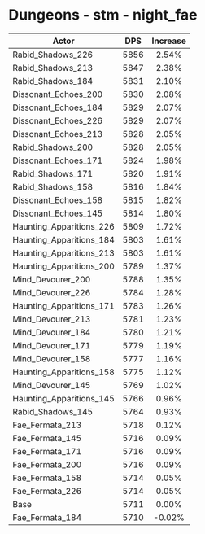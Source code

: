 # Dungeons - stm - night_fae
| Actor | DPS | Increase |
|---|:---:|:---:|
|Rabid_Shadows_226|5856|2.54%|
|Rabid_Shadows_213|5847|2.38%|
|Rabid_Shadows_184|5831|2.10%|
|Dissonant_Echoes_200|5830|2.08%|
|Dissonant_Echoes_184|5829|2.07%|
|Dissonant_Echoes_226|5829|2.07%|
|Dissonant_Echoes_213|5828|2.05%|
|Rabid_Shadows_200|5828|2.05%|
|Dissonant_Echoes_171|5824|1.98%|
|Rabid_Shadows_171|5820|1.91%|
|Rabid_Shadows_158|5816|1.84%|
|Dissonant_Echoes_158|5815|1.82%|
|Dissonant_Echoes_145|5814|1.80%|
|Haunting_Apparitions_226|5809|1.72%|
|Haunting_Apparitions_184|5803|1.61%|
|Haunting_Apparitions_213|5803|1.61%|
|Haunting_Apparitions_200|5789|1.37%|
|Mind_Devourer_200|5788|1.35%|
|Mind_Devourer_226|5784|1.28%|
|Haunting_Apparitions_171|5783|1.26%|
|Mind_Devourer_213|5781|1.23%|
|Mind_Devourer_184|5780|1.21%|
|Mind_Devourer_171|5779|1.19%|
|Mind_Devourer_158|5777|1.16%|
|Haunting_Apparitions_158|5775|1.12%|
|Mind_Devourer_145|5769|1.02%|
|Haunting_Apparitions_145|5766|0.96%|
|Rabid_Shadows_145|5764|0.93%|
|Fae_Fermata_213|5718|0.12%|
|Fae_Fermata_145|5716|0.09%|
|Fae_Fermata_171|5716|0.09%|
|Fae_Fermata_200|5716|0.09%|
|Fae_Fermata_158|5714|0.05%|
|Fae_Fermata_226|5714|0.05%|
|Base|5711|0.00%|
|Fae_Fermata_184|5710|-0.02%|
